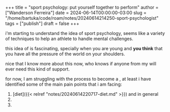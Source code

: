 +++
title = "sport psychology: put yourself together to perform"
author = ["Wanderson Ferreira"]
date = 2024-06-14T00:00:00-03:00
slug = "/home/bartuka/code/roam/notes/20240614214250-sport-psychologist"
tags = ["publish"]
draft = false
+++

i'm starting to understand the idea of sport psychology, seems like a variety of
techniques to help an athlete to handle mental challenges.

this idea of is fascinating, specially when you are young and **you
think** that you have all the pressure of the world on your shoulders.

nice that I know more about this now, who knows if anyone from my will
ever need this kind of support.

for now, I am struggling with the process to become a , at least i
have identified some of the main pain points that i am facing:

1.  [diet]({{< relref "notes/20240614220717-diet.md" >}}) and in general
2.
3.
